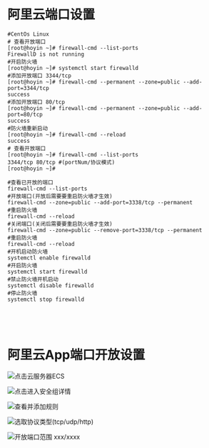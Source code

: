 # 阿里云端口设置

```shell
#CentOs Linux
# 查看开放端口
[root@hoyin ~]# firewall-cmd --list-ports
FirewallD is not running
#开启防火墙
[root@hoyin ~]# systemctl start firewalld
#添加开放端口 3344/tcp
[root@hoyin ~]# firewall-cmd --permanent --zone=public --add-port=3344/tcp
success
#添加开放端口 80/tcp
[root@hoyin ~]# firewall-cmd --permanent --zone=public --add-port=80/tcp
success
#防火墙重新启动
[root@hoyin ~]# firewall-cmd --reload
success
# 查看开放端口
[root@hoyin ~]# firewall-cmd --list-ports
3344/tcp 80/tcp #(portNum/协议模式)
[root@hoyin ~]# 
```



```shell
#查看已开放的端口
firewall-cmd --list-ports
#开放端口(开放后需要要重启防火墙才生效)
firewall-cmd --zone=public --add-port=3338/tcp --permanent
#重启防火墙
firewall-cmd --reload
#关闭端口(关闭后需要要重启防火墙才生效)
firewall-cmd --zone=public --remove-port=3338/tcp --permanent
#重启防火墙
firewall-cmd --reload		
#开机启动防火墙			
systemctl enable firewalld
#开启防火墙		 		
systemctl start firewalld
#禁止防火墙开机启动		
systemctl disable firewalld
#停止防火墙			
systemctl stop firewalld





```

# 阿里云App端口开放设置



![点击云服务器ECS](/%E5%BE%AE%E4%BF%A1%E5%9B%BE%E7%89%87_20210622113742.jpg)

![点击进入安全组详情](C:/Users/Administrator/Desktop/%E5%BE%AE%E4%BF%A1%E5%9B%BE%E7%89%87_202106221137421.jpg)

![查看并添加规则](C:/Users/Administrator/Desktop/%E5%BE%AE%E4%BF%A1%E5%9B%BE%E7%89%87_202106221137422.jpg)

![选取协议类型(tcp/udp/http)](C:/Users/Administrator/Desktop/%E5%BE%AE%E4%BF%A1%E5%9B%BE%E7%89%87_202106221137423.jpg)

![开放端口范围 xxx/xxxx](C:/Users/Administrator/Desktop/%E5%BE%AE%E4%BF%A1%E5%9B%BE%E7%89%87_202106221137424.jpg)

